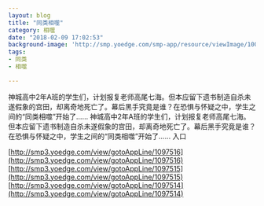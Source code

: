 ```yaml
---
layout: blog
title: "同类相噬"
category: 相噬
date: "2018-02-09 17:02:53"
background-image: 'http://smp.yoedge.com/smp-app/resource/viewImage/1002612appline.png'
tags:
- 同类
- 相噬

---
```

神城高中2年A班的学生们，计划报复老师高尾七海。但本应留下遗书制造自杀未遂假象的宫田，却离奇地死亡了。幕后黑手究竟是谁？在恐惧与怀疑之中，学生之间的“同类相噬”开始了……
神城高中2年A班的学生们，计划报复老师高尾七海。但本应留下遗书制造自杀未遂假象的宫田，却离奇地死亡了。幕后黑手究竟是谁？在恐惧与怀疑之中，学生之间的“同类相噬”开始了……
入口

[http://smp3.yoedge.com/view/gotoAppLine/1097516](http://smp3.yoedge.com/view/gotoAppLine/1097516)
[http://smp3.yoedge.com/view/gotoAppLine/1097515](http://smp3.yoedge.com/view/gotoAppLine/1097515)
[http://smp3.yoedge.com/view/gotoAppLine/1097514](http://smp3.yoedge.com/view/gotoAppLine/1097514)

        
